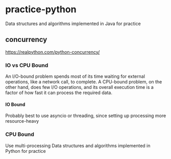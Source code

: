 # practice-python
Data structures and algorithms implemented in Java for practice

## concurrency
https://realpython.com/python-concurrency/

### IO vs CPU Bound
An I/O-bound problem spends most of its time waiting for external operations, like a network call, to complete. A CPU-bound problem, on the other hand, does few I/O operations, and its overall execution time is a factor of how fast it can process the required data.

#### IO Bound
Probably best to use asyncio or threading, since setting up processing more resource-heavy

### CPU Bound
Use multi-processing
Data structures and algorithms implemented in Python for practice
